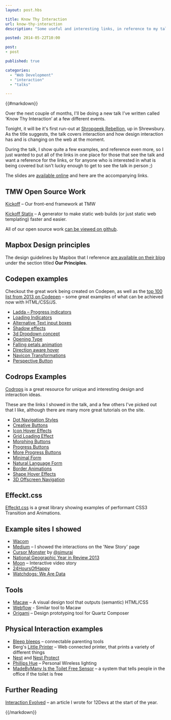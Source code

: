 ```yaml
---
layout: post.hbs

title: Know Thy Interaction
url: know-thy-interaction
description: "Some useful and interesting links, in reference to my talk at Shropgeek, up in Shrewsbury."

posted: 2014-05-22T10:00

post:
- post

published: true

categories:
  - "Web Development"
  - "interaction"
  - "talks"

---
```


{{#markdown}}

Over the next couple of months, I'll be doing a new talk I've written called ‘Know Thy Interaction’ at a few different events.

Tonight, it will be it's first run-out at [Shropgeek Rebellion](http://www.shropgeek.co.uk/events/rebellion-6-22-5-14/), up in Shrewsbury.  As the title suggests, the talk covers interaction and how design interaction has and is changing on the web at the moment.

During the talk, I show quite a few examples, and reference even more, so I just wanted to put all of the links in one place for those that see the talk and want a reference for the links, or for anyone who is interested in what is being covered but isn't lucky enough to get to see the talk in person ;)

The slides are [available online](http://www.slideshare.net/nolly00/know-thy-interaction-how-interaction-is-changing-what-we-create-on-the-web) and here are the accompanying links.

## TMW Open Source Work

[Kickoff](http://tmwagency.github.io/kickoff/) – Our front-end framework at TMW

[Kickoff Statix](http://tmwagency.github.io/kickoff/statix/index.html) – A generator to make static web builds (or just static web templating) faster and easier.

All of our open source work [can be viewed on github](https://github.com/tmwagency).

## Mapbox Design principles
The design guidelines by Mapbox that I reference [are available on their blog](https://www.mapbox.com/blog/redesigning-mapbox/) under the section titled **Our Principles**.

## Codepen examples

Checkout the great work being created on Codepen, as well as the [top 100 list from 2013 on Codepen](codepen.io/2013/popular/) – some great examples of what can be achieved now with HTML/CSS/JS.

- [Ladda – Progress indicators](codepen.io/hakimel/full/gkeha)
- [Loading Indicators](codepen.io/CreativeJuiz/pen/vFBIh)
- [Alternative Text input boxes](codepen.io/MichaelArestad/full/ohLIa)
- [Shadow effects](codepen.io/juanbrujo/full/yGpAK)
- [3d Dropdown concept](codepen.io/soulwire/full/EKmwC)
- [Opening Type](codepen.io/diegopardo/full/GqEho)
- [Falling petals animation](codepen.io/anandylaanbaatar/full/tqdmv)
- [Direction aware hover](codepen.io/noeldelgado/full/pGwFx)
- [Navicon Transformations](codepen.io/bennettfeely/full/twbyA)
- [Perspective Button](codepen.io/bennettfeely/full/ErFGv)

## Codrops Examples

[Codrops](http://tympanus.net/codrops/) is a great resource for unique and interesting design and interaction ideas.

These are the links I showed in the talk, and a few others I've picked out that I like, although there are many more great tutorials on the site.

- [Dot Navigation Styles](tympanus.net/Development/DotNavigationStyles/)
- [Creative Buttons](tympanus.net/Development/CreativeButtons/)
- [Icon Hover Effects](tympanus.net/Development/IconHoverEffects/#set-1)
- [Grid Loading Effect](tympanus.net/Tutorials/SamsungGrid/index2.html)
- [Morphing Buttons](tympanus.net/Development/ButtonComponentMorph/)
- [Progress Buttons](tympanus.net/Tutorials/CircularProgressButton/)
- [More Progress Buttons](tympanus.net/Development/ProgressButtonStyles/)
- [Minimal Form](tympanus.net/Development/MinimalForm/)
- [Natural Language Form](http://tympanus.net/Tutorials/NaturalLanguageForm/)
- [Border Animations](tympanus.net/Tutorials/BorderAnimationSVG/)
- [Shape Hover Effects](tympanus.net/Tutorials/ShapeHoverEffectSVG/index.html)
- [3D Offscreen Navigation](tympanus.net/Development/PerspectivePageViewNavigation/index.html)

## Effeckt.css

[Effeckt.css](http://h5bp.github.io/Effeckt.css/) is a great library showing examples of performant CSS3 Transition and Animations.


## Example sites I showed

- [Wacom](http://www.wacom.com/)
- [Medium](https://medium.com/) – I showed the interactions on the 'New Story' page
- [Cursor Monster](http://simurai.com/projects/cursor-monster/) by [@simurai](https://twitter.com/simurai)
- [National Geographic Year in Review 2013](http://www.nationalgeographic.com/year-in-review-2013/)
- [Moon](http://unahistoriaquedalavuelta.com/en/) – Interactive video story
- [24HoursOfHappy](http://24hoursofhappy.com/)
- [Watchdogs: We Are Data](http://wearedata.watchdogs.com/)

## Tools

- [Macaw](http://macaw.co/) – A visual design tool that outputs (semantic) HTML/CSS
- [Webflow](https://webflow.com/) - Similar tool to Macaw
- [Origami](http://facebook.github.io/origami/) – Design prototyping tool for Quartz Composer

## Physical Interaction examples

- [Bleep bleeps](http://www.bleepbleeps.com/) – connectable parenting tools
- Berg's [Little Printer](http://littleprinter.com/) – Web connected printer, that prints a variety of different things
- [Nest](https://nest.com/uk/) and [Nest Protect](https://nest.com/uk/smoke-co-alarm/life-with-nest-protect/)
- [Phillips Hue](http://meethue.com/) – Personal Wireless lighting
- [MadeByMany Is the Toilet Free Sensor](http://madebymany.com/blog/is-the-toilet-free) – a system that tells people in the office if the toilet is free


## Further Reading

[Interaction Evolved](12devsofxmas.co.uk/2013/12/day-3-interaction-evolved/) – an article I wrote for 12Devs at the start of the year.


{{/markdown}}